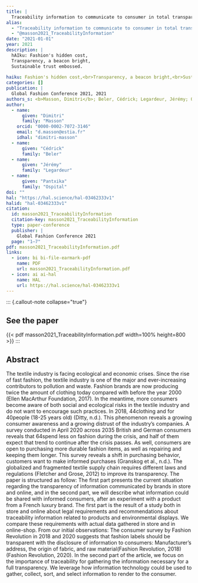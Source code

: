 ```yaml
---
title: |
  Traceability information to communicate to consumer in total transparency
alias:
  - "Traceability information to communicate to consumer in total transparency"
  - "@masson2021_TraceabilityInformation"
date: "2021-01-01"
year: 2021
description: |
  hAIku: Fashion's hidden cost,
  Transparency, a beacon bright,
  Sustainable trust embossed.
  
haiku: Fashion's hidden cost,<br>Transparency, a beacon bright,<br>Sustainable trust embossed.<br>
categories: []
publication: |
  Global Fashion Conference 2021, 2021 
authors_s: <b>Masson, Dimitri</b>; Beler, Cédrick; Legardeur, Jérémy; Ospital, Pantxika
author: 
  - name: 
      given: "Dimitri"
      family: "Masson"
    orcid: "0000-0002-7072-3146" 
    email: "d.masson@estia.fr" 
    idhal: "dimitri-masson" 
  - name: 
      given: "Cédrick"
      family: "Beler" 
  - name: 
      given: "Jérémy"
      family: "Legardeur" 
  - name: 
      given: "Pantxika"
      family: "Ospital" 
doi: ""
hal: "https://hal.science/hal-03462333v1"
halid: "hal-03462333v1"
citation:
  id: masson2021_TraceabilityInformation
  citation-key: masson2021_TraceabilityInformation
  type: paper-conference
  publisher: |
    Global Fashion Conference 2021
  page: "1–7"
pdf: masson2021_TraceabilityInformation.pdf
links:
  - icon: bi bi-file-earmark-pdf
    name: PDF
    url: masson2021_TraceabilityInformation.pdf
  - icon: ai ai-hal
    name: HAL
    url: https://hal.science/hal-03462333v1
---
```



::: {.callout-note collapse="true"}

## See the paper

{{< pdf masson2021_TraceabilityInformation.pdf width=100% height=800 >}} 
:::


## Abstract

The textile industry is facing ecological and economic crises. Since the rise of fast fashion, the textile industry is one of the major and ever-increasing contributors to pollution
and waste. Fashion brands are now producing twice the amount of clothing today compared with before the year 2000 (Ellen MacArthur Foundation, 2017). In the meantime,
more consumers become aware of both social and ecological risks in the textile industry
and do not want to encourage such practices. In 2018, 44clothing and for 40people (18-25
years old) (Ditty, n.d.). This phenomenon reveals a growing consumer awareness and a
growing distrust of the industry’s companies. A survey conducted in April 2020 across
2035 British and German consumers reveals that 64spend less on fashion during the crisis,
and half of them expect that trend to continue after the crisis passes. As well, consumers
are open to purchasing more durable fashion items, as well as repairing and keeping them
longer. This survey reveals a shift in purchasing behavior, customers want to make informed purchases (Granskog et al., n.d.). The globalized and fragmented textile supply
chain requires different laws and regulations (Fletcher and Grose, 2012) to improve its
transparency. The paper is structured as follow: The first part presents the current situation regarding the transparency of information communicated by brands in store and
online, and in the second part, we will describe what information could be shared with
informed consumers, after an experiment with a product from a French luxury brand.
The first part is the result of a study both in store and online about legal requirements
and recommendations about traceability information related to products and environmental displays. We compare these requirements with actual data gathered in store and in
online-shop. From our initial observations: The consumer survey by Fashion Revolution
in 2018 and 2020 suggests that fashion labels should be transparent with the disclosure
of information to consumers: Manufacturer’s address, the origin of fabric, and raw material(Fashion Revolution, 2018) (Fashion Revolution, 2020). In the second part of the
article, we focus on the importance of traceability for gathering the information necessary
for a full transparency. We leverage how information technology could be used to gather,
collect, sort, and select information to render to the consumer.
